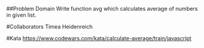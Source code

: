 ##Problem Domain
Write function avg which calculates average of numbers in given list.

#Collaborators
Timea Heidenreich

#Kata
https://www.codewars.com/kata/calculate-average/train/javascript